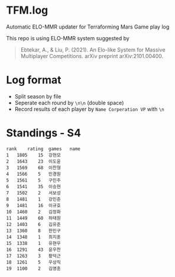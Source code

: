 # TFM.log
Automatic ELO-MMR updater for Terraforming Mars Game play log

This repo is using ELO-MMR system suggested by
> Ebtekar, A., & Liu, P. (2021). An Elo-like System for Massive Multiplayer Competitions. arXiv preprint arXiv:2101.00400.


# Log format
* Split season by file
* Seperate each round by `\n\n` (double space)
* Record results of each player by 
`Name Corperation VP`
with `\n`

# Standings - S4
```csv
rank	rating	games	name
1	1805	15	강현모
2	1643	23	이도윤
3	1569	68	이찬형
4	1566	5	민경원
5	1561	5	구민주
6	1541	35	이승현
7	1502	2	서보성
8	1481	1	강민준
9	1481	16	이규호
10	1460	2	김정화
11	1449	60	하태원
12	1403	6	김유준
13	1360	8	한민구
14	1348	1	최지훈
15	1338	1	유현우
16	1291	43	윤우찬
17	1263	3	황덕근
18	1261	5	우상직
19	1100	2	김영훈
```
